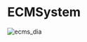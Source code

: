 # ECMSystem
![ecms_dia](https://user-images.githubusercontent.com/45274219/114958296-5096e180-9e80-11eb-8869-8a10da55eb49.png)
